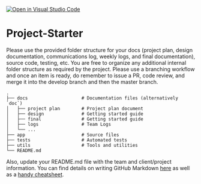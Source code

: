 [![Open in Visual Studio Code](https://classroom.github.com/assets/open-in-vscode-718a45dd9cf7e7f842a935f5ebbe5719a5e09af4491e668f4dbf3b35d5cca122.svg)](https://classroom.github.com/online_ide?assignment_repo_id=12149666&assignment_repo_type=AssignmentRepo)
# Project-Starter

Please use the provided folder structure for your docs (project plan, design documentation, communications log, weekly logs, and final documentation), source code, testing, etc.    You are free to organize any additional internal folder structure as required by the project.  Please use a branching workflow and once an item is ready, do remember to issue a PR, code review, and merge it into the develop branch and then the master branch.
```
.
├── docs                    # Documentation files (alternatively `doc`)
│   ├── project plan        # Project plan document
│   ├── design              # Getting started guide
│   ├── final               # Getting started guide
│   ├── logs                # Team Logs
│   └── ...          
├── app                     # Source files
├── tests                   # Automated tests 
├── utils                   # Tools and utilities
└── README.md
```
Also, update your README.md file with the team and client/project information.  You can find details on writing GitHub Markdown [here](https://docs.github.com/en/get-started/writing-on-github/getting-started-with-writing-and-formatting-on-github/basic-writing-and-formatting-syntax) as well as a [handy cheatsheet](https://enterprise.github.com/downloads/en/markdown-cheatsheet.pdf).   
